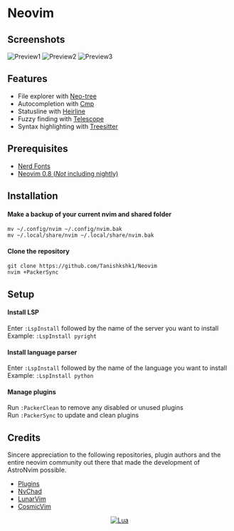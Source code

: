 # Neovim

##  Screenshots

![Preview1](https://github.com/Tanishkshk1/Neovim/blob/master/src_img/pic-selected-221219-1953-13.png)
![Preview2](https://github.com/Tanishkshk1/Neovim/blob/master/src_img/pic-selected-221219-2001-05.png)
![Preview3](https://github.com/Tanishkshk1/Neovim/blob/master/src_img/pic-selected-221219-2004-58.png)

##  Features

- File explorer with [Neo-tree](https://github.com/nvim-neo-tree/neo-tree.nvim)
- Autocompletion with [Cmp](https://github.com/hrsh7th/nvim-cmp)
- Statusline with [Heirline](https://github.com/rebelot/heirline.nvim)
- Fuzzy finding with [Telescope](https://github.com/nvim-telescope/telescope.nvim)
- Syntax highlighting with [Treesitter](https://github.com/nvim-treesitter/nvim-treesitter)

## Prerequisites

- [Nerd Fonts](https://www.nerdfonts.com/font-downloads) 
- [Neovim 0.8 (_Not_ including nightly)](https://github.com/neovim/neovim/releases/tag/v0.8.0)


## Installation

#### Make a backup of your current nvim and shared folder

```shell
mv ~/.config/nvim ~/.config/nvim.bak
mv ~/.local/share/nvim ~/.local/share/nvim.bak
```

#### Clone the repository

```shell
git clone https://github.com/Tanishkshk1/Neovim
nvim +PackerSync
```

## Setup

#### Install LSP

Enter `:LspInstall` followed by the name of the server you want to install<br>
Example: `:LspInstall pyright`

#### Install language parser

Enter `:LspInstall` followed by the name of the language you want to install<br>
Example: `:LspInstall python`

#### Manage plugins

Run `:PackerClean` to remove any disabled or unused plugins<br>
Run `:PackerSync` to update and clean plugins<br>


##  Credits

Sincere appreciation to the following repositories, plugin authors and the entire neovim community out there that made the development of AstroNvim possible.

- [Plugins](https://astronvim.github.io/acknowledgements#plugins-used-in-astronvim)
- [NvChad](https://github.com/NvChad/NvChad)
- [LunarVim](https://github.com/LunarVim)
- [CosmicVim](https://github.com/CosmicNvim/CosmicNvim)

<div align="center" id="madewithlua">

[![Lua](https://img.shields.io/badge/Made%20with%20Lua-blue.svg?style=for-the-badge&logo=lua)](https://lua.org)

</div>
